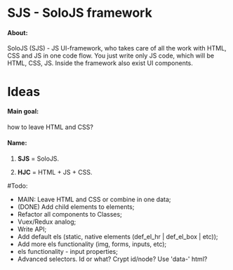 # SJS - SoloJS framework
#### About:
SoloJS (SJS) - JS UI-framework, who takes care of all the work with HTML, CSS and JS in one code flow. 
You just write only JS code, which will be HTML, CSS, JS. Inside the framework also exist UI components.

# Ideas

#### Main goal:
how to leave HTML and CSS?

#### Name:
1. **SJS** = SoloJS.

2. **HJC** = HTML + JS + CSS.

#Todo:

- MAIN: Leave HTML and CSS or combine in one data;
- (DONE) Add child elements to elements;
- Refactor all components to Classes;
- Vuex/Redux analog;
- Write API;
- Add default els (static, native elements (def_el_hr | def_el_box | etc));
- Add more els functionality (img, forms, inputs, etc);
- els functionality - input properties;
- Advanced selectors. Id or what? Crypt id/node? Use 'data-' html?

